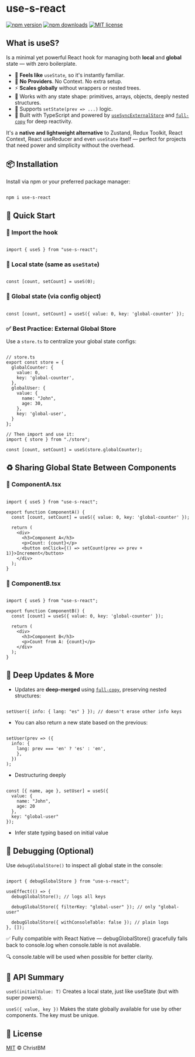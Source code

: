 # use-s-react

[![npm version](https://img.shields.io/npm/v/use-s-react?color=blue)](https://www.npmjs.com/package/use-s-react)
[![npm downloads](https://img.shields.io/npm/dm/use-s-react.svg)](https://www.npmjs.com/package/use-s-react)
[![MIT license](https://img.shields.io/npm/l/use-s-react.svg)](./LICENSE)

## What is useS?

Is a minimal yet powerful React hook for managing both **local** and **global** state — with zero boilerplate.

- 🧠 **Feels like** `useState`, so it's instantly familiar.
- 🚫 **No Providers**. No Context. No extra setup.
- ⚡ **Scales globally** without wrappers or nested trees.
- 🧩 Works with any state shape: primitives, arrays, objects, deeply nested structures.
- 🔁 Supports `setState(prev => ...)` logic.
- 🧼 Built with TypeScript and powered by [`useSyncExternalStore`](https://react.dev/reference/react/useSyncExternalStore) and [`full-copy`](https://www.npmjs.com/package/full-copy) for deep reactivity.

It's a **native and lightweight alternative** to Zustand, Redux Toolkit, React Context, React useReducer and even `useState` itself — perfect for projects that need power and simplicity without the overhead.

## 📦 Installation

Install via npm or your preferred package manager:

```bash

npm i use-s-react

```

## 🚀 Quick Start

### 🔸 Import the hook

```tsx

import { useS } from "use-s-react";

```

### 🔸 Local state (same as `useState`)

```tsx

const [count, setCount] = useS(0);

```

### 🔸 Global state (via config object)

```tsx

const [count, setCount] = useS({ value: 0, key: 'global-counter' });

```

### ✅ Best Practice: External Global Store

Use a `store.ts` to centralize your global state configs:

```tsx

// store.ts
export const store = {
  globalCounter: {
    value: 0,
    key: 'global-counter',
  },
  globalUser: {
    value: {
      name: "John",
      age: 30,
    },
    key: 'global-user',
  }
};

// Then import and use it:
import { store } from "./store";

const [count, setCount] = useS(store.globalCounter);

```

## ♻️ Sharing Global State Between Components

### 🔸 ComponentA.tsx

```tsx

import { useS } from "use-s-react";

export function ComponentA() {
  const [count, setCount] = useS({ value: 0, key: 'global-counter' });

  return (
    <div>
      <h3>Component A</h3>
      <p>Count: {count}</p>
      <button onClick={() => setCount(prev => prev + 1)}>Increment</button>
    </div>
  );
}

```

### 🔸 ComponentB.tsx

```tsx

import { useS } from "use-s-react";

export function ComponentB() {
  const [count] = useS({ value: 0, key: 'global-counter' });

  return (
    <div>
      <h3>Component B</h3>
      <p>Count from A: {count}</p>
    </div>
  );
}

```

## 🔁 Deep Updates & More

- Updates are **deep-merged** using [`full-copy`](https://www.npmjs.com/package/full-copy), preserving nested structures:

```tsx

setUser({ info: { lang: "es" } }); // doesn't erase other info keys

```

- You can also return a new state based on the previous:

```tsx

setUser(prev => ({
  info: {
    lang: prev === 'en' ? 'es' : 'en',
    },
  })
);

```

- Destructuring deeply

```tsx

const [{ name, age }, setUser] = useS({
  value: {
    name: "John",
    age: 20
  },
  key: "global-user"
});

```

- Infer state typing based on initial value

## 🧪 Debugging (Optional)

Use `debugGlobalStore()` to inspect all global state in the console:

```tsx

import { debugGlobalStore } from "use-s-react";

useEffect(() => {
  debugGlobalStore(); // logs all keys

  debugGlobalStore({ filterKey: "global-user" }); // only "global-user"

  debugGlobalStore({ withConsoleTable: false }); // plain logs
}, []);

```

✅ Fully compatible with React Native — debugGlobalStore() gracefully falls back to console.log when console.table is not available.

🔍 console.table will be used when possible for better clarity.

## 🔧 API Summary

`useS(initialValue: T)`
Creates a local state, just like useState (but with super powers).

`useS({ value, key })`
Makes the state globally available for use by other components. The key must be unique.

## 📜 License

[MIT](./LICENSE) © ChristBM

